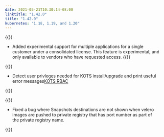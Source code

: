 ```yaml
---
date: 2021-05-21T10:30:14-08:00
linktitle: "1.42.0"
title: "1.42.0"
kubernetes: "1.18, 1.19, and 1.20"
---
```

{{<features>}}
* Added experimental support for multiple applications for a single customer under a consolidated license. This feature is experimental, and only available to vendors who have requested access.
{{</features>}}

{{<changes>}}
* Detect user privleges needed for KOTS install/upgrade and print useful error messages[KOTS RBAC](/vendor/packaging/rbac/)

{{</changes>}}

{{<fixes>}}
* Fixed a bug where Snapshots destinations are not shown when velero images are pushed to private registry that has port number as part of the private registry name.
  
{{</fixes>}}
